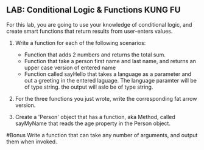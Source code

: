 ## LAB: Conditional Logic & Functions KUNG FU

For this lab, you are going to use your knowledge of conditional logic, and create smart functions that return results from user-enters values. 


1. Write a function for each of the following scenarios:
    - Function that adds 2 numbers and returns the total sum. 
    - Function that take a person first name and last name, and returns an upper case version of entered name
    - Function called sayHello that takes a language as a parameter and out a greeting in the entered laguage. The language paramter will be of type string. the output will aslo be of type string. 

2. For the three functions you just wrote, write the corresponding fat arrow version.
3. Create a 'Person' object that has a function, aka Method, called sayMyName that reads the age property in the Person object.


#Bonus
Write a function that can take any number of arguments, and output them when invoked.
    
    

